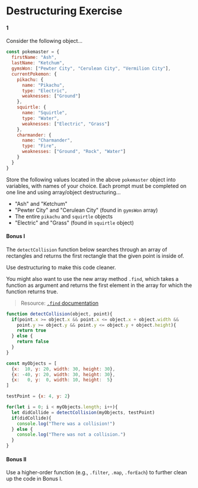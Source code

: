 # Destructuring Exercise

#### 1

Consider the following object...

```js
const pokemaster = {
  firstName: "Ash",
  lastName: "Ketchum",
  gymsWon: ["Pewter City", "Cerulean City", "Vermilion City"],
  currentPokemon: {
    pikachu: {
      name: "Pikachu",
      type: "Electric",
      weaknesses: ["Ground"]
    },
    squirtle: {
      name: "Squirtle",
      type: "Water",
      weaknesses: ["Electric", "Grass"]
    },
    charmander: {
      name: "Charmander",
      type: "Fire",
      weaknesses: ["Ground", "Rock", "Water"]
    }
  }
}
```

Store the following values located in the above `pokemaster` object into variables, with names of your choice. Each prompt must be completed on one line and using array/object destructuring...
- "Ash" and "Ketchum"
- "Pewter City" and "Cerulean City" (found in `gymsWon` array)
- The entire `pikachu` and `squirtle` objects
- "Electric" and "Grass" (found in `squirtle` object)

#### Bonus I

The `detectCollision` function below searches through an array of rectangles and
returns the first rectangle that the given point is inside of.

Use destructuring to make this code cleaner.

You might also want to use the new array method `.find`, which takes a function as argument and returns the first element in the array for which the function returns true.

> Resource: [`.find` documentation](https://developer.mozilla.org/en-US/docs/Web/JavaScript/Reference/Global_Objects/Array/find?v=example)

```js
function detectCollision(object, point){
  if(point.x >= object.x && point.x <= object.x + object.width &&
    point.y >= object.y && point.y <= object.y + object.height){
    return true
  } else {
    return false
  }
}

const myObjects = [
  {x:  10, y: 20, width: 30, height: 30},
  {x: -40, y: 20, width: 30, height: 30},
  {x:   0, y:  0, width: 10, height:  5}
]

testPoint = {x: 4, y: 2}

for(let i = 0; i < myObjects.length; i++){
  let didCollide = detectCollision(myObjects, testPoint)
  if(didCollide){
    console.log("There was a collision!")
  } else {
    console.log("There was not a collision.")
  }
}
```

#### Bonus II

Use a higher-order function (e.g., `.filter`, `.map`, `.forEach`) to further clean up the code in Bonus I.
